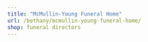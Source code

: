```yaml
---
title: "McMullin-Young Funeral Home"
url: /bethany/mcmullin-young-funeral-home/
shop: funeral directors
---
```

